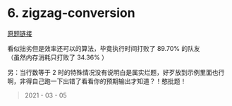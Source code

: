 # 6. zigzag-conversion

[原题链接](https://leetcode-cn.com/problems/zigzag-conversion/)

看似拙劣但是效率还可以的算法，毕竟执行时间打败了 89.70% 的队友  
（虽然内存消耗只打败了 34.36% ）

另：当行数等于 2 时的特殊情况没有说明白是属实烂题，好歹放到示例里面也行啊，非得自己跑一下出错了看看你的预期输出才知道？！憨批题！

> 2021 - 03 - 05